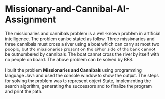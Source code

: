 # Missionary-and-Cannibal-AI-Assignment
The missionaries and cannibals problem is a well-known problem in artificial intelligence. The problem can be stated as follow. Three missionaries and three cannibals must cross a river using a boat which can carry at most two people, but the missionaries present on the either side of the bank cannot be outnumbered by cannibals. The boat cannot cross the river by itself with no people on board. The above problem can be solved by BFS.<br><br>
I built the problem **Missionaries and Cannibals** using programming
language Java and used the console window to show the output. The steps for
solving the problem was to represent object State, implementing the search
algorithm, generating the successors and to finalize the program and print the path.
